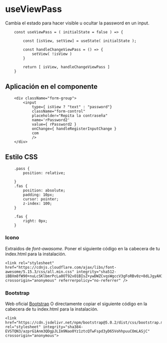 # useViewPass

Cambia el estado para hacer visible u ocultar la password en un input.

        const useViewPass = ( initialState = false ) => {
            
            const [isView, setView] = useState( initialState );

            const handleChangeViewPass = () => {
                setView( !isView )
            }

            return [ isView, handleChangeViewPass ]
        }

## Aplicación en el componente

        <div className="form-group">
            <input
                type={ isView ? "text" : "password"}
                className="form-control"
                placeholder="Repita la contraseña"
                name='rPassword2'
                value={ rPassword2 }
                onChange={ handleRegisterInputChange } 
                com
                />
        </div>

## Estilo CSS 

        .pass {
            position: relative;

        }
        .fas {
            position: absolute;
            padding: 10px;
            cursor: pointer;
            z-index: 100;
        }

        .fas {
            right: 0px;
        }

### Icono

Extraidos de *font-awasome*.
Poner el siguiente código en la cabecera de tu index.html para la instalación.  

~~~
<link rel="stylesheet" href="https://cdnjs.cloudflare.com/ajax/libs/font-awesome/5.15.3/css/all.min.css" integrity="sha512-iBBXm8fW90+nuLcSKlbmrPcLa0OT92xO1BIsZ+ywDWZCvqsWgccV3gFoRBv0z+8dLJgyAHIhR35VZc2oM/gI1w==" crossorigin="anonymous" referrerpolicy="no-referrer" />
~~~

### Bootstrap

Web oficial [Bootstrap](https://getbootstrap.com/)
O directamente copiar el siguiente código en la cabecera de tu index.html para la instalación.

~~~
<link href="https://cdn.jsdelivr.net/npm/bootstrap@5.0.2/dist/css/bootstrap.min.css" rel="stylesheet" integrity="sha384-EVSTQN3/azprG1Anm3QDgpJLIm9Nao0Yz1ztcQTwFspd3yD65VohhpuuCOmLASjC" crossorigin="anonymous">
~~~
